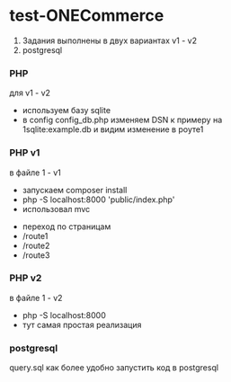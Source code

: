 # test-ONECommerce
1) Задания выполнены в двух вариантах v1 - v2 
2) postgresql 

### PHP
для v1 - v2 
* используем базу sqlite
* в config config_db.php изменяем DSN к примеру на 1sqlite:example.db и видим изменение в роуте1 

### PHP v1
в файле 1 - v1

* запускаем composer install
* php -S localhost:8000 'public/index.php'
* использовал mvc
- переход по страницам 
- /route1
- /route2
- /route3

### PHP v2
в файле 1 - v2

* php -S localhost:8000
* тут самая простая реализация 

### postgresql

query.sql как более удобно запустить код в postgresql 
